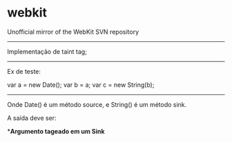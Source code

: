 # webkit
Unofficial mirror of the WebKit SVN repository
**************************************
Implementação de taint tag;
*************************************
Ex de teste:

var a = new Date(); 
var b = a;
var c = new String(b);

*************************************

Onde Date() é um método source, e String() é um método sink.

A saída deve ser:

*****Argumento tageado em um Sink****

